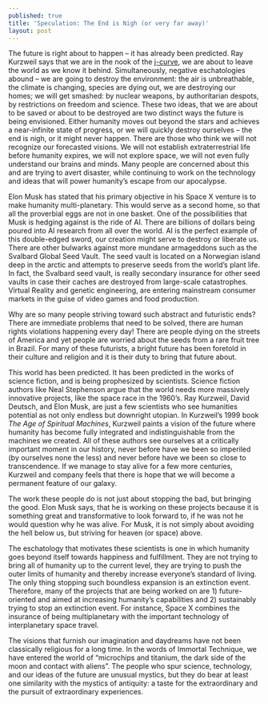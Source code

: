 ```yaml
---
published: true
title: 'Speculation: The End is Nigh (or very far away)'
layout: post
---
```

The future is right about to happen – it has already been predicted. Ray Kurzweil says that we are in the nook of the [j-curve](https://28oa9i1t08037ue3m1l0i861-wpengine.netdna-ssl.com/wp-content/uploads/2015/01/S-Curves2.png), we are about to leave the world as we know it behind. Simultaneously, negative eschatologies abound – we are going to destroy the environment: the air is unbreathable, the climate is changing, species are dying out, we are destroying our homes; we will get smashed: by nuclear weapons, by authoritarian despots, by restrictions on freedom and science.  These two ideas, that we are about to be saved or about to be destroyed are two distinct ways the future is being envisioned. Either humanity moves out beyond the stars and achieves a near-infinite state of progress, or we will quickly destroy ourselves – the end is nigh, or it might never happen. There are those who think we will not recognize our forecasted visions. We will not establish extraterrestrial life before humanity expires, we will not explore space, we will not even fully understand our brains and minds. Many people are concerned about this and are trying to avert disaster, while continuing to work on the technology and ideas that will power humanity’s escape from our apocalypse.

Elon Musk has stated that his primary objective in his Space X venture is to make humanity multi-planetary. This would serve as a second home, so that all the proverbial eggs are not in one basket. One of the possibilities that Musk is hedging against is the ride of AI. There are billions of dollars being poured into AI research from all over the world. AI is the perfect example of this double-edged sword, our creation might serve to destroy or liberate us. There are other bulwarks against more mundane armageddons such as the Svalbard Global Seed Vault. The seed vault is located on a Norwegian island deep in the arctic and attempts to preserve seeds from the world’s plant life. In fact, the Svalbard seed vault, is really secondary insurance for other seed vaults in case their caches are destroyed from large-scale catastrophes. Virtual Reality and genetic engineering, are entering mainstream consumer markets in the guise of video games and food production. 

Why are so many people striving toward such abstract and futuristic ends?  There are immediate problems that need to be solved, there are human rights violations happening every day! There are people dying on the streets of America and yet people are worried about the seeds from a rare fruit tree in Brazil. For many of these futurists, a bright future has been foretold in their culture and religion and it is their duty to bring that future about.

This world has been predicted. It has been predicted in the works of science fiction, and is being prophesized by scientists. Science fiction authors like Neal Stephenson argue that the world needs more massively innovative projects, like the space race in the 1960’s. Ray Kurzweil, David Deutsch, and Elon Musk, are just a few scientists who see humanities potential as not only endless but downright utopian. In Kurzweil’s 1999 book _The Age of Spiritual Machines_, Kurzweil paints a vision of the future where humanity has become fully integrated and indistinguishable from the machines we created. All of these authors see ourselves at a critically important moment in our history, never before have we been so imperiled (by ourselves none the less) and never before have we been so close to transcendence. If we manage to stay alive for a few more centuries, Kurzweil and company feels that there is hope that we will become a permanent feature of our galaxy.
    
The work these people do is not just about stopping the bad, but bringing the good. Elon Musk says, that he is working on these projects because it is something great and transformative to look forward to, if he was not he would question why he was alive. For Musk, it is not simply about avoiding the hell below us, but striving for heaven (or space) above.
    
The eschatology that motivates these scientists is one in which humanity goes beyond itself towards happiness and fulfillment. They are not trying to bring all of humanity up to the current level, they are trying to push the outer limits of humanity and thereby increase everyone’s standard of living. The only thing stopping such boundless expansion is an extinction event. Therefore, many of the projects that are being worked on are 1) future-oriented and aimed at increasing humanity’s capabilities and 2) sustainably trying to stop an extinction event. For instance, Space X combines the insurance of being multiplanetary with the important technology of interplanetary space travel.

The visions that furnish our imagination and daydreams have not been classically religious for a long time. In the words of Immortal Technique, we have entered the world of “microchips and titanium, the dark side of the moon and contact with aliens”. The people who spur science, technology, and our ideas of the future are unusual mystics, but they do bear at least one similarity with the mystics of antiquity: a taste for the extraordinary and the pursuit of extraordinary experiences.
